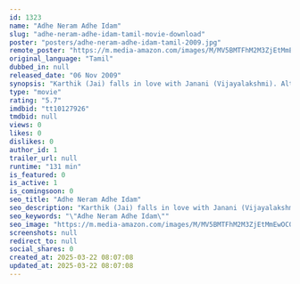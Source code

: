 ```yaml
---
id: 1323
name: "Adhe Neram Adhe Idam"
slug: "adhe-neram-adhe-idam-tamil-movie-download"
poster: "posters/adhe-neram-adhe-idam-tamil-2009.jpg"
remote_poster: "https://m.media-amazon.com/images/M/MV5BMTFhM2M3ZjEtMmEwOC00N2NjLWFiNWUtMDQ1MzFjNWYyNjYzXkEyXkFqcGdeQXVyOTk3NTc2MzE@._V1_SX300.jpg"
original_language: "Tamil"
dubbed_in: null
released_date: "06 Nov 2009"
synopsis: "Karthik (Jai) falls in love with Janani (Vijayalakshmi). Although she is reluctant at first, she later accepts his love. After Janani's approval, Karthik goes to Australia to finish his education."
type: "movie"
rating: "5.7"
imdbid: "tt10127926"
tmdbid: null
views: 0
likes: 0
dislikes: 0
author_id: 1
trailer_url: null
runtime: "131 min"
is_featured: 0
is_active: 1
is_comingsoon: 0
seo_title: "Adhe Neram Adhe Idam"
seo_description: "Karthik (Jai) falls in love with Janani (Vijayalakshmi). Although she is reluctant at first, she later accepts his love. After Janani's approval, Karthik goes to Australia to finish his education."
seo_keywords: "\"Adhe Neram Adhe Idam\""
seo_image: "https://m.media-amazon.com/images/M/MV5BMTFhM2M3ZjEtMmEwOC00N2NjLWFiNWUtMDQ1MzFjNWYyNjYzXkEyXkFqcGdeQXVyOTk3NTc2MzE@._V1_SX300.jpg"
screenshots: null
redirect_to: null
social_shares: 0
created_at: 2025-03-22 08:07:08
updated_at: 2025-03-22 08:07:08
---
```


